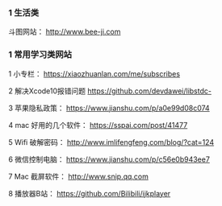 ### 1 生活类 
斗图网站： http://www.bee-ji.com

### 1 常用学习类网站

1 小专栏： https://xiaozhuanlan.com/me/subscribes

2 解决Xcode10报错问题 https://github.com/devdawei/libstdc-

3 苹果隐私政策： https://www.jianshu.com/p/a0e99d08c074

4 mac 好用的几个软件： https://sspai.com/post/41477

5 Wifi 破解密码： http://www.imlifengfeng.com/blog/?cat=124

6 微信控制电脑： https://www.jianshu.com/p/c56e0b943ee7

7 	Mac 截屏软件： http://www.snip.qq.com

8 播放器B站： https://github.com/Bilibili/ijkplayer